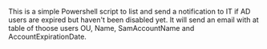 This is a simple Powershell script to list and send a notification to IT if AD users are expired but haven't been disabled yet.
It will send an email with at table of thoose users OU, Name, SamAccountName and AccountExpirationDate.
